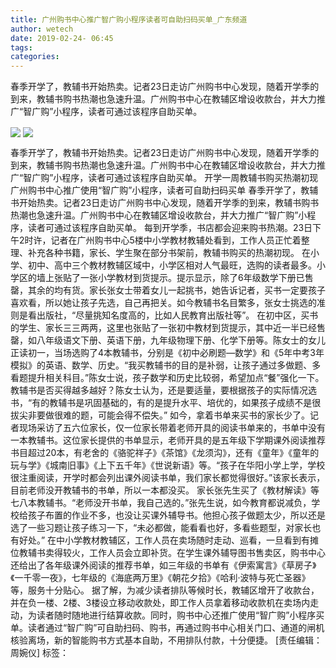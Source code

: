 ```yaml
---
title: 广州购书中心推广智广购小程序读者可自助扫码买单_广东频道
author: wetech
date: 2019-02-24- 06:45
tags: 
categories: 
---
```

春季开学了，教辅书开始热卖。记者23日走访广州购书中心发现，随着开学季的到来，教辅书购书热潮也急速升温。广州购书中心在教辅区增设收款台，并大力推广“智广购”小程序，读者可通过该程序自助买单。
<!-- more -->
                
<img align="center" border="0" src="http://epaper.xxsb.com:8000/other/1/1/2019-02/24/A4/res01_attpic_brief.jpg" />
                
<img align="center" border="0" src="http://p2.ifengimg.com/a/2016/0810/204c433878d5cf9size1_w16_h16.png" />
                
            
春季开学了，教辅书开始热卖。记者23日走访广州购书中心发现，随着开学季的到来，教辅书购书热潮也急速升温。广州购书中心在教辅区增设收款台，并大力推广“智广购”小程序，读者可通过该程序自助买单。
开学一周教辅书购买热潮初现
广州购书中心推广使用“智广购”小程序，读者可自助扫码买单
春季开学了，教辅书开始热卖。记者23日走访广州购书中心发现，随着开学季的到来，教辅书购书热潮也急速升温。广州购书中心在教辅区增设收款台，并大力推广“智广购”小程序，读者可通过该程序自助买单。
每到开学季，书店都会迎来购书热潮。23日下午2时许，记者在广州购书中心5楼中小学教材教辅处看到，工作人员正忙着整理、补充各种书籍，家长、学生聚在部分书架前，教辅书购买的热潮初现。
在小学、初中、高中三个教材教辅区域中，小学区相对人气最旺，选购的读者最多。小学区的墙上张贴了一张小学教材到货提示。提示显示，除了6年级数学下册已售罄，其余的均有货。家长张女士带着女儿一起挑书，她告诉记者，买书一定要孩子喜欢看，所以她让孩子先选，自己再把关。如今教辅书名目繁多，张女士挑选的准则是看出版社，“尽量挑知名度高的，比如人民教育出版社等”。
在初中区，买书的学生、家长三三两两，这里也张贴了一张初中教材到货提示，其中近一半已经售罄，如八年级语文下册、英语下册，九年级物理下册、化学下册等。陈女士的女儿正读初一，当场选购了4本教辅书，分别是《初中必刷题—数学》和《5年中考3年模拟》的英语、数学、历史。“我买教辅书的目的是补弱，让孩子通过多做题、多看题提升相关科目。”陈女士说，孩子数学和历史比较弱，希望加点“餐”强化一下。教辅书是否买得越多越好？陈女士认为，还是要适量，要根据孩子的实际情况选书，“有的教辅书是巩固基础的，有的是提升水平、培优的，如果孩子成绩不是很拔尖非要做很难的题，可能会得不偿失。”
如今，拿着书单来买书的家长少了。记者现场采访了五六位家长，仅一位家长带着老师开具的阅读书单来的，书单中没有一本教辅书。这位家长提供的书单显示，老师开具的是五年级下学期课外阅读推荐书目超过20本，有老舍的《骆驼祥子》《茶馆》《龙须沟》，还有《童年》《童年的玩与学》《城南旧事》《上下五千年》《世说新语》等。“孩子在华阳小学上学，学校很注重阅读，开学时都会列出课外阅读书单，我们家长都觉得很好。”该家长表示，目前老师没开教辅书的书单，所以一本都没买。
家长张先生买了《教材解读》等七八本教辅书。“老师没开书单，我自己选的。”张先生说，如今教育都说减负，学校给孩子布置的作业不多，也没让买课外辅导书。他担心孩子做题太少，所以还是选了一些习题让孩子练习一下，“未必都做，能看看也好，多看些题型，对家长也有好处。”
在中小学教材教辅区，工作人员在卖场随时走动、巡看，一旦看到有摊位教辅书卖得较火，工作人员会立即补货。在学生课外辅导图书售卖区，购书中心还给出了各年级课外阅读的推荐书单，如三年级的书单有《伊索寓言》《草房子》《一千零一夜》，七年级的《海底两万里》《朝花夕拾》《哈利·波特与死亡圣器》等，服务十分贴心。
据了解，为减少读者排队等候时长，教辅区增开了收款台，并在负一楼、2楼、3楼设立移动收款处，即工作人员拿着移动收款机在卖场内走动，为读者随时随地进行结算收款。同时，购书中心还推广使用“智广购”小程序买单。读者通过“智广购”可自助扫码、购书，再通过购书中心相关门口、通道的闸机核验离场，新的智能购书方式基本自助，不用排队付款，十分便捷。
[责任编辑：周婉仪]
标签：
 
 
 
             
